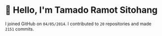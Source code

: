 # :wave: Hello, I'm Tamado Ramot Sitohang

I joined GitHub on `04/05/2014`. I contributed to `20` repositories and made `2151` commits.
